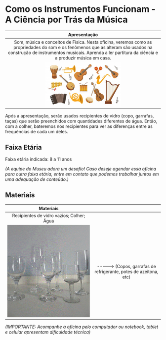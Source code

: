 # Como os Instrumentos Funcionam - A Ciência por Trás da Música


|Apresentação|
|:-------------:|
|Som, música e conceitos de Física. Nesta oficina, veremos como as propriedades do som e os fenômenos que as alteram são usados na construção de instrumentos musicais. Aprenda a ler partitura da ciência e a produzir música em casa.|
|<img src="instrumentos musicais.jpg" width="50%" height="50%">|
Após a apresentação, serão usados recipientes de vidro (copo, garrafas, taças) que serão preenchidos com quantidades diferentes de água. Então, com a colher, bateremos nos recipientes para ver as diferenças entre as frequências de cada um deles.

## Faixa Etária

Faixa etária indicada: 8 a 11 anos

*(A equipe do Museu adora um desafio! Caso deseje agendar essa oficina para outra faixa etária, entre em contato que podemos trabalhar juntos em uma adequação de conteúdo.)*

## Materiais
|Materiais||
|:-------------:|:-------------:|
|Recipientes de vidro vazios; Colher; Água|
|![gifcopos](copos.gif)|-----> (Copos, garrafas de refrigerante, potes de azeitona, etc)|

*(IMPORTANTE: Acompanhe a oficina pelo computador ou notebook, tablet e celular apresentam dificuldade técnica)*
